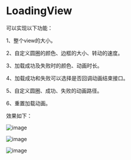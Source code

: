 # LoadingView
可以实现以下功能：

1、整个view的大小。

2、自定义圆圈的颜色、边框的大小、转动的速度。

3、加载成功及失败时的颜色、动画时长。 

4、加载成功和失败可以选择是否回调动画结束接口。 

5、自定义圆圈、成功、失败的动画路径。 

6、重置加载动画。


效果如下：

![image](https://github.com/xiaotianyilang/LoadingView/blob/master/loading_view_success.gif)

![image](https://github.com/xiaotianyilang/LoadingView/blob/master/loading_view_reset.gif)

![image](https://github.com/xiaotianyilang/LoadingView/blob/master/loading_view_fail.gif)
